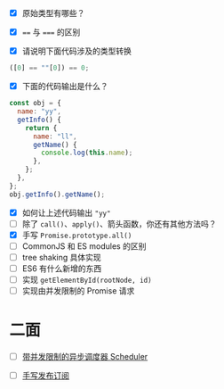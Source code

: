 - [x] 原始类型有哪些？

- [x] `==` 与 `===` 的区别

- [x] 请说明下面代码涉及的类型转换

```javascript
([0] == ""[0]) == 0;
```

- [x] 下面的代码输出是什么？

```javascript
const obj = {
  name: "yy",
  getInfo() {
    return {
      name: "ll",
      getName() {
        console.log(this.name);
      },
    };
  },
};
obj.getInfo().getName();
```

- [x] 如何让上述代码输出 `"yy"`
- [ ] 除了 `call()`、`apply()`、箭头函数，你还有其他方法吗？
- [x] 手写 `Promise.prototype.all()`
- [ ] CommonJS 和 ES modules 的区别
- [ ] tree shaking 具体实现
- [ ] ES6 有什么新增的东西
- [ ] 实现 `getElementById(rootNode, id)`
- [ ] 实现由并发限制的 Promise 请求

# 二面

- [ ] [带并发限制的异步调度器 Scheduler](../src/coding/scheduler.test.ts)
- [ ] [手写发布订阅](../src/coding/event-emitter.test.ts)

